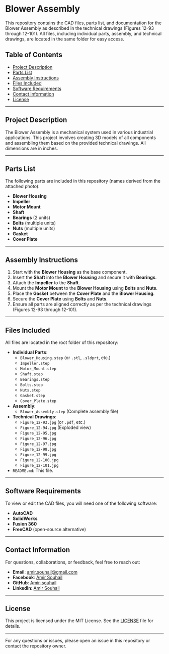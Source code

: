 # Blower Assembly

This repository contains the CAD files, parts list, and documentation for the Blower Assembly as described in the technical drawings (Figures 12-93 through 12-101). All files, including individual parts, assembly, and technical drawings, are located in the same folder for easy access.

## Table of Contents
- [Project Description](#project-description)
- [Parts List](#parts-list)
- [Assembly Instructions](#assembly-instructions)
- [Files Included](#files-included)
- [Software Requirements](#software-requirements)
- [Contact Information](#contact-information)
- [License](#license)

---

## Project Description
The Blower Assembly is a mechanical system used in various industrial applications. This project involves creating 3D models of all components and assembling them based on the provided technical drawings. All dimensions are in inches.

---

## Parts List
The following parts are included in this repository (names derived from the attached photo):
- **Blower Housing**
- **Impeller**
- **Motor Mount**
- **Shaft**
- **Bearings** (2 units)
- **Bolts** (multiple units)
- **Nuts** (multiple units)
- **Gasket**
- **Cover Plate**

---

## Assembly Instructions
1. Start with the **Blower Housing** as the base component.
2. Insert the **Shaft** into the **Blower Housing** and secure it with **Bearings**.
3. Attach the **Impeller** to the **Shaft**.
4. Mount the **Motor Mount** to the **Blower Housing** using **Bolts** and **Nuts**.
5. Place the **Gasket** between the **Cover Plate** and the **Blower Housing**.
6. Secure the **Cover Plate** using **Bolts** and **Nuts**.
7. Ensure all parts are aligned correctly as per the technical drawings (Figures 12-93 through 12-101).

---

## Files Included
All files are located in the root folder of this repository:
- **Individual Parts**:
  - `Blower_Housing.step` (or `.stl`, `.sldprt`, etc.)
  - `Impeller.step`
  - `Motor_Mount.step`
  - `Shaft.step`
  - `Bearings.step`
  - `Bolts.step`
  - `Nuts.step`
  - `Gasket.step`
  - `Cover_Plate.step`
- **Assembly**:
  - `Blower_Assembly.step` (Complete assembly file)
- **Technical Drawings**:
  - `Figure_12-93.jpg` (or `.pdf`, etc.)
  - `Figure_12-94.jpg` (Exploded view)
  - `Figure_12-95.jpg`
  - `Figure_12-96.jpg`
  - `Figure_12-97.jpg`
  - `Figure_12-98.jpg`
  - `Figure_12-99.jpg`
  - `Figure_12-100.jpg`
  - `Figure_12-101.jpg`
- `README.md`: This file.

---

## Software Requirements
To view or edit the CAD files, you will need one of the following software:
- **AutoCAD**
- **SolidWorks**
- **Fusion 360**
- **FreeCAD** (open-source alternative)

---

## Contact Information
For questions, collaborations, or feedback, feel free to reach out:
- **Email**: [amir.souhail@gmail.com](mailto:amir.souhail@gmail.com)
- **Facebook**: [Amir Souhail](https://www.facebook.com/amir.souhail)
- **GitHub**: [Amir-souhail](https://github.com/Amir-souhail)
- **LinkedIn**: [Amir Souhail](https://www.linkedin.com/in/amir-souhail-3b939069/)

---

## License
This project is licensed under the MIT License. See the [LICENSE](LICENSE) file for details.

---

For any questions or issues, please open an issue in this repository or contact the repository owner.
